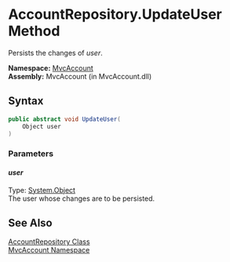 AccountRepository.UpdateUser Method
===================================
Persists the changes of *user*.

**Namespace:** [MvcAccount][1]  
**Assembly:** MvcAccount (in MvcAccount.dll)

Syntax
------

```csharp
public abstract void UpdateUser(
	Object user
)
```

### Parameters

#### *user*
Type: [System.Object][2]  
The user whose changes are to be persisted.


See Also
--------
[AccountRepository Class][3]  
[MvcAccount Namespace][1]  

[1]: ../README.md
[2]: http://msdn.microsoft.com/en-us/library/e5kfa45b
[3]: README.md